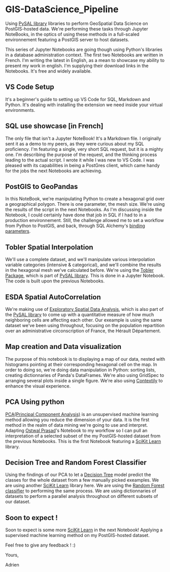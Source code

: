 # GIS-DataScience_Pipeline

Using [PySAL library](http://pysal.org/pysal/) libraries to perform GeoSpatial Data Science on PostGIS-hosted data. We're performing these tasks through Jupyter NoteBooks, in the optics of using these methods in a full-scaled environnement featuring a PostGIS server to host datasets.

This series of Jupyter Notebooks are going though using Python's libraries in a database administration context. The first two Notebooks are written in French. I'm writing the latest in English, as a mean to showcase my ability to present my work in english. I'm supplying their download links in the Notebooks. It's free and widely available.

## VS Code Setup

It's a beginner's guide to setting up VS Code for SQL, Markdown and Python. It's dealing with installing the extension we need inside your virtual environments.

## SQL use showcase [in French]

The only file that isn't a Jupyter NoteBook! It's a Markdown file. I originally sent it as a demo to my peers, as they were curious about my SQL proficiency. I'm featuring a single, very short SQL request, but it is a mighty one. I'm describing the purpose of the request, and the thinking process leading to the actual script. I wrote it while I was new to VS Code. I was pleased with its capabilities in being a PostGres client, which came handy for the jobs the next Notebooks are achieving.

## PostGIS to GeoPandas

In this NoteBook, we're manipulating Python to create a hexagonal grid over a geographical polygon. There is one parameter, the mesh size. We're using the results of the script in the next Notebooks. As I'm discussing inside the Notebook, I could certainly have done that job in SQL if I had to in a production environnement. Still, the challenge allowed me to set a workflow from Python to PostGIS, and back, through SQL Alchemy's [binding parameters](https://docs.sqlalchemy.org/en/13/core/tutorial.html#specifying-bound-parameter-behaviors).

## Tobler Spatial Interpolation

We'll use a complete dataset, and we'll manipulate various interpolation variable categories (intensive & categorical), and we'll combine the results in the hexagonal mesh we've calculated before. We're using the [Tobler Package](https://pysal.org/tobler/), which is part of [PySAL library](http://pysal.org/pysal/). This is done in a Jupyter Notebook. The code is built upon the previous Notebooks.

## ESDA Spatial AutoCorrelation

We're making use of [Exploratory Spatial Data Analysis](https://pysal.org/esda/), which is also part of the [PySAL library](http://pysal.org/pysal/) to come up with a quantitative measure of how much neighboring cells are affecting each other. Our exeample is using the same dataset we've been using throughout, focusing on the population repartition over an administrative circonscription of France, the Hérault Département.

## Map creation and Data visualization

The purpose of this notebook is to displaying a map of our data, nested with histograms pointing at their corresponding hexagonal cell on the map. 
In order to doing so, we're doing data manipulation in Python: sorting lists, creating dictionnaries of Panda's DataFrames. We're also using GridSpec to arranging several plots inside a single figure.
We're also using [Contextily](https://contextily.readthedocs.io/en/latest/reference.html) to enhance the visual experience.

## PCA Using python

[PCA(Principal Component Analysis)](https://scikit-learn.org/stable/modules/decomposition.html#pca) is an unsupervised machine learning method allowing you reduce the dimension of your data. It is the first method in the realm of data mining we're going to use and interpret.
Adapting [Ostwal Prasad](https://github.com/ostwalprasad/ostwalprasad.github.io/tree/master)'s Notebook to my workflow so I can pull an interpretation of a selected subset of the my PostGIS-hosted dataset from the previous Notebooks. This is the first Notebook featuring a [SciKit Learn](https://scikit-learn.org/stable/index.html) library.

## Decision Tree and Random Forest Classifier

Using the findings of our PCA to let a [Decision Tree](https://scikit-learn.org/stable/modules/tree.html) model predict the classes for the whole dataset from a few manually picked exeamples. We are using another [SciKit Learn](https://scikit-learn.org/stable/index.html) library here. We are using the [Random Forest classifier](https://scikit-learn.org/stable/modules/generated/sklearn.ensemble.RandomForestClassifier.html) to performing the same process. We are using dictionnaries of datasets to perform a parallel analysis throughout on different subsets of our dataset. 

## Soon to expect !

Soon to expect is some more [SciKit Learn](https://scikit-learn.org/stable/index.html) in the next Notebook! Applying a supervised machine learning method on my PostGIS-hosted dataset.

Feel free to give any feedback ! :)

Yours,

Adrien
